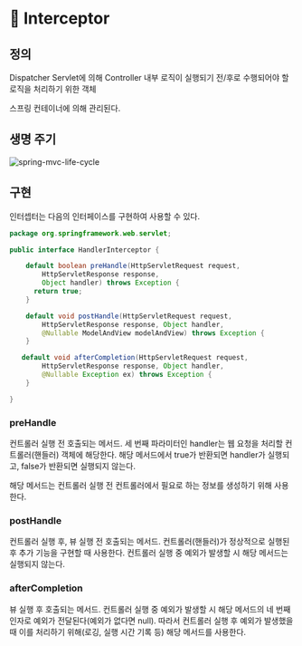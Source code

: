 # 🍃 Interceptor

## 정의

Dispatcher Servlet에 의해 Controller 내부 로직이 실행되기 전/후로 수행되어야 할 로직을 처리하기 위한 객체

스프링 컨테이너에 의해 관리된다.

## 생명 주기

![spring-mvc-life-cycle](https://user-images.githubusercontent.com/59721541/154718308-3415c3c6-424d-4700-87c0-20cdebf95f44.png)

## 구현

인터셉터는 다음의 인터페이스를 구현하여 사용할 수 있다.

```java
package org.springframework.web.servlet;

public interface HandlerInterceptor {

	default boolean preHandle(HttpServletRequest request,
		HttpServletResponse response,
		Object handler) throws Exception {
      return true;
	}

	default void postHandle(HttpServletRequest request,
		HttpServletResponse response, Object handler,
		@Nullable ModelAndView modelAndView) throws Exception {
	}

   default void afterCompletion(HttpServletRequest request,
		HttpServletResponse response, Object handler,
		@Nullable Exception ex) throws Exception {
	}

}
```

### preHandle

컨트롤러 실행 전 호출되는 메서드. 세 번째 파라미터인 handler는 웹 요청을 처리할 컨트롤러(핸들러) 객체에 해당한다. 해당 메서드에서 true가 반환되면 handler가 실행되고, false가 반환되면 실행되지 않는다.

해당 메서드는 컨트롤러 실행 전 컨트롤러에서 필요로 하는 정보를 생성하기 위해 사용한다.

### postHandle

컨트롤러 실행 후, 뷰 실행 전 호출되는 메서드. 컨트롤러(핸들러)가 정상적으로 실행된 후 추가 기능을 구현할 때 사용한다. 컨트롤러 실행 중 예외가 발생할 시 해당 메서드는 실행되지 않는다.

### afterCompletion

뷰 실행 후 호출되는 메서드. 컨트롤러 실행 중 예외가 발생할 시 해당 메서드의 네 번째 인자로 예외가 전달된다(예외가 없다면 null). 따라서 컨트롤러 실행 후 예외가 발생했을 때 이를 처리하기 위해(로깅, 실행 시간 기록 등) 해당 메서드를 사용한다.

